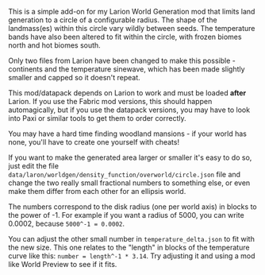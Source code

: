 This is a simple add-on for my Larion World Generation mod that limits land
generation to a circle of a configurable radius. The shape of the
landmass(es) within this circle vary wildly between seeds. The temperature bands have also been altered to fit within the circle, with frozen biomes north and hot biomes south.

Only two files from Larion have been changed to make this possible - continents
and the temperature sinewave, which has been made slightly smaller and capped so
it doesn't repeat.

This mod/datapack depends on Larion to work and must be loaded **after**
Larion. If you use the Fabric mod versions, this should happen automagically,
but if you use the datapack versions, you may have to look into Paxi or similar
tools to get them to order correctly.

You may have a hard time finding woodland mansions - if your world has none,
you'll have to create one yourself with cheats!

If you want to make the generated area larger or smaller it's easy to do so, just edit the file `data/laron/worldgen/density_function/overworld/circle.json` file and change the two really small fractional numbers to something else, or even make them differ from each other for an ellipsis world.  

The numbers correspond to the disk radius (one per world axis) in blocks to the power of -1. For
example if you want a radius of 5000, you can write 0.0002, because `5000^-1 = 0.0002`.

You can adjust the other small number in `temperature_delta.json` to fit with the new size. This one relates to the "length" in blocks of the temperature curve like this: `number = length^-1 * 3.14`. Try adjusting it and using a mod like World Preview to see if it fits.
